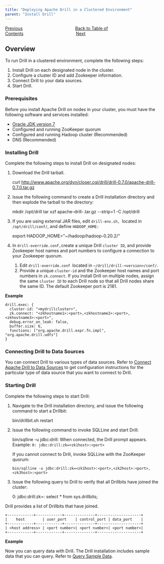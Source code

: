 ```yaml
---
title: "Deploying Apache Drill in a Clustered Environment"
parent: "Install Drill"
---
```

[Previous](/docs/apache-drill-in-10-minutes
)<code>&nbsp;&nbsp;&nbsp;&nbsp;&nbsp;&nbsp;&nbsp;&nbsp;&nbsp;&nbsp;&nbsp;&nbsp;&nbsp;&nbsp;&nbsp;&nbsp;&nbsp;&nbsp;&nbsp;&nbsp;&nbsp;&nbsp;&nbsp;&nbsp;</code>[Back to Table of Contents](/docs)<code>&nbsp;&nbsp;&nbsp;&nbsp;&nbsp;&nbsp;&nbsp;&nbsp;&nbsp;&nbsp;&nbsp;&nbsp;&nbsp;&nbsp;&nbsp;&nbsp;&nbsp;&nbsp;&nbsp;&nbsp;&nbsp;&nbsp;&nbsp;&nbsp;</code>[Next](/docs/installing-drill-in-embedded-mode)

## Overview

To run Drill in a clustered environment, complete the following steps:

  1. Install Drill on each designated node in the cluster.
  2. Configure a cluster ID and add Zookeeper information.
  3. Connect Drill to your data sources. 
  4. Start Drill.

### Prerequisites

Before you install Apache Drill on nodes in your cluster, you must have the
following software and services installed:

  * [Oracle JDK version 7](http://www.oracle.com/technetwork/java/javase/downloads/jdk7-downloads-1880260.html)
  * Configured and running ZooKeeper quorum
  * Configured and running Hadoop cluster (Recommended)
  * DNS (Recommended)

### Installing Drill

Complete the following steps to install Drill on designated nodes:

  1. Download the Drill tarball.
  
        curl http://www.apache.org/dyn/closer.cgi/drill/drill-0.7.0/apache-drill-0.7.0.tar.gz
  2. Issue the following command to create a Drill installation directory and then explode the tarball to the directory:
  
        mkdir /opt/drill
        tar xzf apache-drill-<version>.tar.gz --strip=1 -C /opt/drill
  3. If you are using external JAR files, edit `drill-env.sh, `located in `/opt/drill/conf/`, and define `HADOOP_HOME:`
  
        export HADOOP_HOME="~/hadoop/hadoop-0.20.2/"
  4. In `drill-override.conf,`create a unique Drill `cluster ID`, and provide Zookeeper host names and port numbers to configure a connection to your Zookeeper quorum.
     1. Edit `drill-override.conf `located in `~/drill/drill-<version>/conf/`.
     2. Provide a unique `cluster-id` and the Zookeeper host names and port numbers in `zk.connect`. If you install Drill on multiple nodes, assign the same `cluster ID` to each Drill node so that all Drill nodes share the same ID. The default Zookeeper port is 2181.

**Example**

    drill.exec: {
      cluster-id: "<mydrillcluster>",
      zk.connect: "<zkhostname1>:<port>,<zkhostname2>:<port>,<zkhostname3>:<port>",
      debug.error_on_leak: false,
      buffer.size: 6,
      functions: ["org.apache.drill.expr.fn.impl", "org.apache.drill.udfs"]
    }

### Connecting Drill to Data Sources

You can connect Drill to various types of data sources. Refer to [Connect
Apache Drill to Data Sources](/docs/connect-to-data-sources) to get configuration instructions for the
particular type of data source that you want to connect to Drill.

### Starting Drill

Complete the following steps to start Drill:

  1. Navigate to the Drill installation directory, and issue the following command to start a Drillbit:
  
        bin/drillbit.sh restart
  2. Issue the following command to invoke SQLLine and start Drill:
  
        bin/sqlline -u jdbc:drill:
     When connected, the Drill prompt appears.  
     Example: `0: jdbc:drill:zk=<zk1host>:<port>`
     
     If you cannot connect to Drill, invoke SQLLine with the ZooKeeper quorum:

         bin/sqlline -u jdbc:drill:zk=<zk1host>:<port>,<zk2host>:<port>,<zk3host>:<port>
  3. Issue the following query to Drill to verify that all Drillbits have joined the cluster:
  
        0: jdbc:drill:zk=<zk1host>:<port> select * from sys.drillbits;

Drill provides a list of Drillbits that have joined.

    +------------+------------+--------------+--------------------+
    |    host        | user_port    | control_port | data_port    |
    +------------+------------+--------------+--------------------+
    | <host address> | <port number>| <port number>| <port number>|
    +------------+------------+--------------+--------------------+

**Example**

Now you can query data with Drill. The Drill installation includes sample data
that you can query. Refer to [Query Sample Data](/docs/sample-datasets).